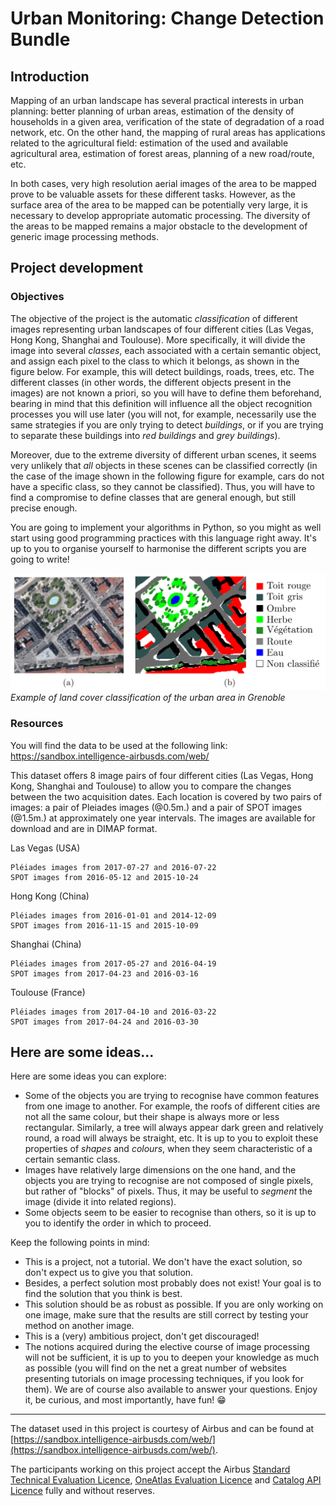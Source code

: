 # Urban Monitoring: Change Detection Bundle

## Introduction

Mapping of an urban landscape has several practical interests in urban planning: better planning of urban areas, estimation of the density of households in a given area, verification of the state of degradation of a road network, etc. On the other hand, the mapping of rural areas has applications related to the agricultural field: estimation of the used and available agricultural area, estimation of forest areas, planning of a new road/route, etc.

In both cases, very high resolution aerial images of the area to be mapped prove to be valuable assets for these different tasks. However, as the surface area of the area to be mapped can be potentially very large, it is necessary to develop appropriate automatic processing. The diversity of the areas to be mapped remains a major obstacle to the development of generic image processing methods.

## Project development

### Objectives

The objective of the project is the automatic *classification* of different images representing urban landscapes of four different cities (Las Vegas, Hong Kong, Shanghai and Toulouse). More specifically, it will divide the image into several *classes*, each associated with a certain semantic object, and assign each pixel to the class to which it belongs, as shown in the figure below. For example, this will detect buildings, roads, trees, etc. The different classes (in other words, the different objects present in the images) are not known a priori, so you will have to define them beforehand, bearing in mind that this definition will influence all the object recognition processes you will use later (you will not, for example, necessarily use the same strategies if you are only trying to detect *buildings*, or if you are trying to separate these buildings into *red buildings* and *grey buildings*).

Moreover, due to the extreme diversity of different urban scenes, it seems very unlikely that *all* objects in these scenes can be classified correctly (in the case of the image shown in the following figure for example, cars do not have a specific class, so they cannot be classified). Thus, you will have to find a compromise to define classes that are general enough, but still precise enough.

You are going to implement your algorithms in Python, so you might as well start using good programming practices with this language right away. It's up to you to organise yourself to harmonise the different scripts you are going to write!

![urban](../../docs/figures/Grenoble_classif.png)*Example of land cover
classification of the urban area in Grenoble*

### Resources

You will find the data to be used at the following link: <https://sandbox.intelligence-airbusds.com/web/>

This dataset offers 8 image pairs of four different cities (Las Vegas, Hong Kong, Shanghai and Toulouse) to allow you to compare the changes between the two acquisition dates. Each location is covered by two pairs of images: a pair of Pleiades images (@0.5m.) and a pair of SPOT images (@1.5m.) at approximately one year intervals. The images are available for download and are in DIMAP format.

Las Vegas (USA)

    Pléiades images from 2017-07-27 and 2016-07-22
    SPOT images from 2016-05-12 and 2015-10-24

Hong Kong (China)

    Pléiades images from 2016-01-01 and 2014-12-09
    SPOT images from 2016-11-15 and 2015-10-09

Shanghai (China)

    Pléiades images from 2017-05-27 and 2016-04-19
    SPOT images from 2017-04-23 and 2016-03-16

Toulouse (France)

    Pléiades images from 2017-04-10 and 2016-03-22
    SPOT images from 2017-04-24 and 2016-03-30


## Here are some ideas...

Here are some ideas you can explore:
- Some of the objects you are trying to recognise have common features from one image to another. For example, the roofs of different cities are not all the same colour, but their shape is always more or less rectangular. Similarly, a tree will always appear dark green and relatively round, a road will always be straight, etc. It is up to you to exploit these properties of *shapes* and *colours*, when they seem characteristic of a certain semantic class.
- Images have relatively large dimensions on the one hand, and the objects you are trying to recognise are not composed of single pixels, but rather of "blocks" of pixels. Thus, it may be useful to *segment* the image (divide it into related regions).
- Some objects seem to be easier to recognise than others, so it is up to you to identify the order in which to proceed.

Keep the following points in mind:
- This is a project, not a tutorial. We don't have the exact solution, so don't expect us to give you that solution.
- Besides, a perfect solution most probably does not exist! Your goal is to find the solution that you think is best.
- This solution should be as robust as possible. If you are only working on one image, make sure that the results are still correct by testing your method on another image.
- This is a (very) ambitious project, don't get discouraged!
- The notions acquired during the elective course of image processing will not be sufficient, it is up to you to deepen your knowledge as much as possible (you will find on the net a great number of websites presenting tutorials on image processing techniques, if you look for them). We are of course also available to answer your questions. Enjoy it, be curious, and most importantly, have fun! 😁


---
The dataset used in this project is courtesy of Airbus and can be found
at [https://sandbox.intelligence-airbusds.com/web/](https://sandbox.intelligence-airbusds.com/web/).

The participants working on this project accept the Airbus
[Standard Technical Evaluation
Licence](https://sandbox.intelligence-airbusds.com/web/assets/files/Technical-Evaluation-Licence-December2014.pdf),
[OneAtlas Evaluation Licence](https://sandbox.intelligence-airbusds.com/web/assets/files/Technical-Evaluation-Licence-OneAtlas-20160929.pdf)
and [Catalog API Licence](https://sandbox.intelligence-airbusds.com/web/assets/files/Terms_and_Conditions_for_Airbus_DS_Catalog_API_Service_2015.pdf)
fully and without reserves.
